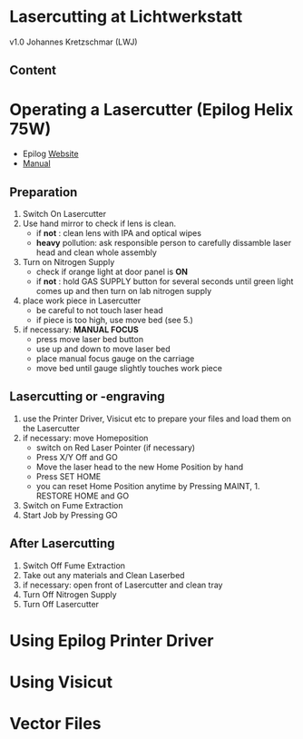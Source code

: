 # Lasercutting at Lichtwerkstatt
v1.0 Johannes Kretzschmar (LWJ)

## Content

# Operating a Lasercutter (Epilog Helix 75W)
- Epilog [Website](https://www.epiloglaser.de/Lasermaschinen/minihelix-techspecs.htm)
- [Manual](https://www.epiloglaser.com/assets/downloads/manuals/legend-manual-web.pdf)


## Preparation
1. Switch On Lasercutter 
2. Use hand mirror to check if lens is clean.  
   - if **not** : clean lens with IPA and optical wipes
   - **heavy** pollution: ask responsible person to carefully dissamble laser head and clean whole assembly
3. Turn on Nitrogen Supply
   - check if orange light at door panel is **ON**
   - if **not** : hold GAS SUPPLY button for several seconds until green light comes up and then turn on lab nitrogen supply
4. place work piece in Lasercutter
   - be careful to not touch laser head
   - if piece is too high, use move bed (see 5.)
5. if necessary: **MANUAL FOCUS**
   - press move laser bed button
   - use up and down to move laser bed
   - place manual focus gauge on the carriage
   - move bed until gauge slightly touches work piece

## Lasercutting or -engraving
1. use the Printer Driver, Visicut etc to prepare your files and load them on the Lasercutter
2. if necessary: move Homeposition
   - switch on Red Laser Pointer (if necessary)
   - Press X/Y Off and GO
   - Move the laser head to the new Home Position by hand
   - Press SET HOME
   - you can reset Home Position anytime by Pressing MAINT, 1. RESTORE HOME and GO
3. Switch on Fume Extraction
4. Start Job by Pressing GO

## After Lasercutting
1. Switch Off Fume Extraction
2. Take out any materials and Clean Laserbed
3. if necessary: open front of Lasercutter and clean tray
4. Turn Off Nitrogen Supply
5. Turn Off Lasercutter


# Using Epilog Printer Driver

# Using Visicut

# Vector Files